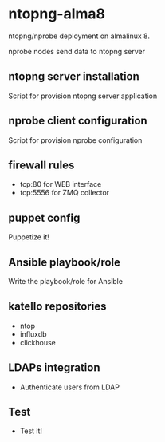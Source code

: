 # ntopng-alma8
ntopng/nprobe deployment on almalinux 8.

nprobe nodes send data to ntopng server

## ntopng server installation
Script for provision ntopng server application

## nprobe client configuration
Script for provision nprobe configuration
## firewall rules
- tcp:80 for WEB interface 
- tcp:5556 for ZMQ collector

## puppet config
Puppetize it!

## Ansible playbook/role
Write the playbook/role for Ansible

## katello repositories
  - ntop
  - influxdb
  - clickhouse
## LDAPs integration
  - Authenticate users from LDAP
## Test
  - Test it!